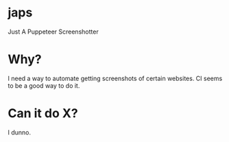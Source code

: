 # japs
Just A Puppeteer Screenshotter

# Why?
I need a way to automate getting screenshots of certain websites. CI seems to be a good way to do it.

# Can it do X?
I dunno.
